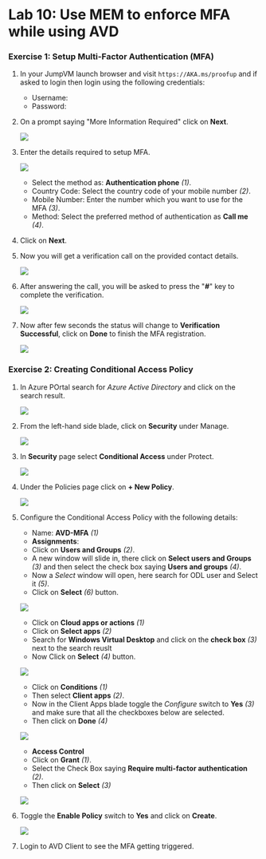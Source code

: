 # **Lab 10: Use MEM to enforce MFA while using AVD**

### **Exercise 1: Setup Multi-Factor Authentication (MFA)**

1. In your JumpVM launch browser and visit `https://AKA.ms/proofup` and if asked to login then login using the following credentials:

   - Username: **<inject key="AzureAdUserEmail" />**
   - Password: **<inject key="AzureAdUserPassword" />**
  
2. On a prompt saying "More Information Required" click on **Next**.

   ![](media/avdv210.png)
  
3. Enter the details required to setup MFA.

   ![](media/avdv211.png)

   - Select the method as: **Authentication phone** *(1)*.
   - Country Code: Select the country code of your mobile number *(2)*.
   - Mobile Number: Enter the number which you want to use for the MFA *(3)*.
   - Method: Select the preferred method of authentication as **Call me** *(4)*.

4. Click on **Next**.

5. Now you will get a verification call on the provided contact details.

   ![](media/avdv212.png)
  
6. After answering the call, you will be asked to press the "**#**" key to complete the verification.

   ![](media/avdv213.png)

7. Now after few seconds the status will change to **Verification Successful**, click on **Done** to finish the MFA registration.

   ![](media/avdv214.png)
  
### **Exercise 2: Creating Conditional Access Policy**

1. In Azure POrtal search for *Azure Active Directory* and click on the search result.

   ![](media/avdv21.png)
  
2. From the left-hand side blade, click on **Security** under Manage.

   ![](media/avdv22.png)
  
3. In **Security** page select **Conditional Access** under Protect.

   ![](media/avdv23.png)
  
4. Under the Policies page click on **+ New Policy**.

   ![](media/avdv24.png)

5. Configure the Conditional Access Policy with the following details:

   - Name: **AVD-MFA** *(1)*
   - **Assignments**:
   - Click on **Users and Groups** *(2)*.
   - A new window will slide in, there click on **Select users and Groups** *(3)* and then select the check box saying **Users and groups** *(4)*.
   - Now a *Select* window will open, here search for ODL user and Select it *(5)*.
   - Click on **Select** *(6)* button.
   
   ![](media/avdv25.png)
   
   - Click on **Cloud apps or actions** *(1)*
   - Click on **Select apps** *(2)*
   - Search for **Windows Virtual Desktop** and click on the **check box** *(3)* next to the search reuslt
   - Now Click on **Select** *(4)* button.

   ![](media/avdv26.png)
  
   - Click on **Conditions** *(1)*
   - Then select **Client apps** *(2)*.
   - Now in the Client Apps blade toggle the *Configure* switch to **Yes** *(3)* and make sure that all the checkboxes below are selected.
   - Then click on **Done** *(4)*

   ![](media/avdv27.png)
  
   - **Access Control**
   - Click on **Grant** *(1)*.
   - Select the Check Box saying **Require multi-factor authentication** *(2)*.
   - Then click on **Select** *(3)*

   ![](media/avdv28.png)
   
6. Toggle the **Enable Policy** switch to **Yes** and click on **Create**.

   ![](media/avdv29.png)
  
7. Login to AVD Client to see the MFA getting triggered.
